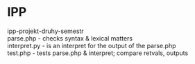# IPP
ipp-projekt-druhy-semestr  
parse.php - checks syntax & lexical matters  
interpret.py - is an interpret for the output of the parse.php  
test.php - tests parse.php & interpret; compare retvals, outputs  
